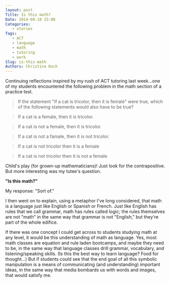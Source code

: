 ```yaml
---
layout: post
Title: Is this math?  
Date: 2014-09-18 15:00
Categories: 
   - stories
Tags: 
   - ACT
   - language
   - math
   - tutoring
   - work
Slug: is-this-math
Authors: Christina Koch
---
```


Continuing reflections inspired by my rush of ACT tutoring last week...one of my students encountered the following problem in the math section of a practice test.  

> If the statement "If a cat is tricolor, then it is female" were true, which of the following statements would also have to be true?  

> If a cat is a female, then it is tricolor.  

> If a cat is not a female, then it is tricolor.

> If a cat is not a famale, then it is not tricolor.

> If a cat is not tricolor then it is a female

> If a cat is not tricolor then it is not a female

Child's play (for grown-up mathematicians)!  Just look for the contrapositive.  But more interesting was my tutee's question.  

**"Is this math?"**

My response: "Sort of."  

I then went on to explain, using a metaphor I've long considered, that math is a language just like English or Spanish or French.  Just like English has rules that we call grammar, math has rules called logic; the rules themselves are not "math" in the same way that grammar is not "English," but they're part of the whole edifice.  

If there was one concept I could get across to students studying math at any level, it would be this understanding of math as language.  Yes, most math classes are equation and rule laden bootcamps, and maybe they need to be, in the same way that language classes drill grammar, vocabulary, and listening/speaking skills.  (Is this the best way to learn language?  Food for thought...)  But if students could see that the end goal of all this symbolic manipulation is a means of communicating (and understanding) important ideas, in the same way that media bombards us with words and images, that would satisfy me.  




